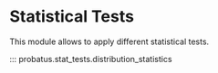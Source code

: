# Statistical Tests

This module allows to apply different statistical tests.

::: probatus.stat_tests.distribution_statistics

